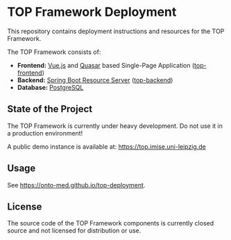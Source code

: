 # TOP Framework Deployment
This repository contains deployment instructions and resources for the TOP Framework.

The TOP Framework consists of:

* **Frontend:** [Vue.js](https://vuejs.org) and [Quasar](https://quasar.dev) based Single-Page Application ([top-frontend](https://github.com/Onto-Med/top-frontend))
* **Backend:** [Spring Boot Resource Server](https://docs.spring.io/spring-security/reference/servlet/oauth2/resource-server/index.html) ([top-backend](https://github.com/Onto-Med/top-backend))
* **Database:** [PostgreSQL](https://www.postgresql.org)

## State of the Project
The TOP Framework is currently under heavy development. Do not use it in a production environment!

A public demo instance is available at: https://top.imise.uni-leipzig.de

## Usage
See https://onto-med.github.io/top-deployment.

## License
The source code of the TOP Framework components is currently closed source and not licensed for distribution or use.
